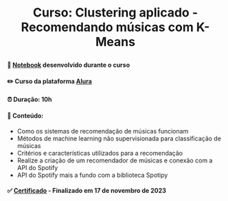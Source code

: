 # <p align="center"> <b> Curso: Clustering aplicado - Recomendando músicas com K-Means</b> 

####  📓 <a href="Recomendador_de_musicas.ipynb">Notebook</a> desenvolvido durante o curso
####  ✏️ Curso da plataforma <a href="https://cursos.alura.com.br/course/clustering-aplicado-recomendando-musicas-k-means">Alura</a> 
####  ⏰ Duração: 10h 
####  📜 Conteúdo:
- Como os sistemas de recomendação de músicas funcionam
- Métodos de machine learning não supervisionada para classificação de músicas
- Critérios e características utilizados para a recomendação
- Realize a criação de um recomendador de músicas e conexão com a API do Spotify
- API do Spotify mais a fundo com a biblioteca Spotipy
####  ✅ <a href="https://cursos.alura.com.br/user/diassmatheus/course/clustering-aplicado-recomendando-musicas-k-means/certificate">Certificado</a> - Finalizado em 17 de novembro de 2023
